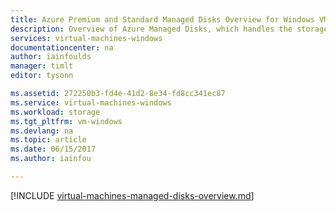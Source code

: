 ```yaml
---
title: Azure Premium and Standard Managed Disks Overview for Windows VMs| Microsoft Docs
description: Overview of Azure Managed Disks, which handles the storage accounts for you when using Azure Windows VMs
services: virtual-machines-windows
documentationcenter: na
author: iainfoulds
manager: timlt
editor: tysonn

ms.assetid: 272250b3-fd4e-41d2-8e34-fd8cc341ec87
ms.service: virtual-machines-windows
ms.workload: storage
ms.tgt_pltfrm: vm-windows
ms.devlang: na
ms.topic: article
ms.date: 06/15/2017
ms.author: iainfou

---
```

[!INCLUDE [virtual-machines-managed-disks-overview.md](../../../includes/virtual-machines-managed-disks-overview.md)]


